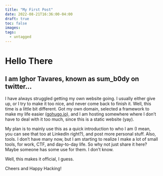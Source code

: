 ```yaml
---
title: "My First Post"
date: 2022-08-21T16:36:00-04:00
draft: true
toc: false
images:
tags:
  - untagged
---
```


# Hello There

## I am Ighor Tavares, known as sum_b0dy on twitter...

I have always struggled getting my own website going. I usually either give up, or I try to make it too nice, and never come back to finish it. Well, this time is a little bit different. Got my own domain, selected a framework to make my life easier ([gohugo.io](gohugo.io)), and I am hosting somewhere where I don’t have to deal with it too much, since this is a static website (yay). 

My plan is to mainly use this as a quick introduction to who I am (I mean, you can see that too at LinkedIn right?), and post more personal stuff. Also, tools. I don’t have many now, but I am starting to realize I make a lot of small tools, for work, CTF, and day-to-day life. So why not just share it here? Maybe someone has some use for them. I don’t know.

Well, this makes it official, I guess.

Cheers and Happy Hacking!




